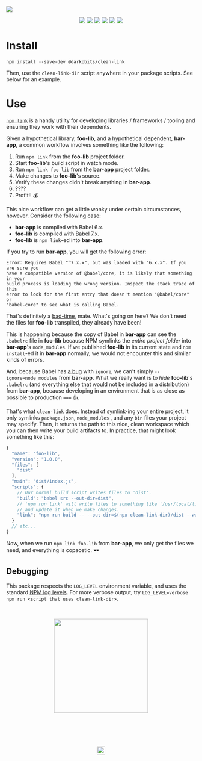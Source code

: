 <a href="#top" id="top">
  <img src="https://user-images.githubusercontent.com/441546/41494997-176796ea-70d2-11e8-85e3-14ee115fcb72.png">
</a>
<p align="center">
  <a href="https://www.npmjs.com/package/@darkobits/clean-link"><img src="https://img.shields.io/npm/v/@darkobits/clean-link.svg?style=flat-square"></a>
  <a href="https://travis-ci.org/darkobits/clean-link"><img src="https://img.shields.io/travis/darkobits/clean-link.svg?style=flat-square"></a>
  <a href="https://www.codacy.com/app/darkobits/clean-link"><img src="https://img.shields.io/codacy/coverage/0f633a69424344b49ecf5b045903f44b.svg?style=flat-square"></a>
  <a href="https://david-dm.org/darkobits/clean-link"><img src="https://img.shields.io/david/darkobits/clean-link.svg?style=flat-square"></a>
  <a href="https://github.com/conventional-changelog/standard-version"><img src="https://img.shields.io/badge/conventional%20commits-1.0.0-027dc6.svg?style=flat-square"></a>
  <a href="https://github.com/sindresorhus/xo"><img src="https://img.shields.io/badge/code_style-XO-e271a5.svg?style=flat-square"></a>
</p>

# Install

```
npm install --save-dev @darkobits/clean-link
```

Then, use the `clean-link-dir` script anywhere in your package scripts. See below for an example.

# Use

[`npm link`](https://docs.npmjs.com/cli/link) is a handy utility for developing libraries / frameworks / tooling and ensuring they work with their dependents.

Given a hypothetical library, **foo-lib**, and a hypothetical dependent, **bar-app**, a common workflow involves something like the following:

1. Run `npm link` from the **foo-lib** project folder.
2. Start **foo-lib**'s build script in watch mode.
3. Run `npm link foo-lib` from the **bar-app** project folder.
4. Make changes to **foo-lib**'s source.
5. Verify these changes didn't break anything in **bar-app**.
6. ????
6. Profit!! 💰

This nice workflow can get a little wonky under certain circumstances, however. Consider the following case:

- **bar-app** is compiled with Babel 6.x.
- **foo-lib** is compiled with Babel 7.x.
- **foo-lib** is `npm link`-ed into **bar-app**.

If you try to run **bar-app**, you will get the following error:

```
Error: Requires Babel "^7.x.x", but was loaded with "6.x.x". If you are sure you
have a compatible version of @babel/core, it is likely that something in your
build process is loading the wrong version. Inspect the stack trace of this
error to look for the first entry that doesn't mention "@babel/core" or
"babel-core" to see what is calling Babel.
```

That's definitely a [bad-time][bad-time-url], mate. What's going on here? We don't need the files for **foo-lib** transpiled, they already have been!

This is happening because the copy of Babel in **bar-app** can see the `.babelrc` file in **foo-lib** because NPM symlinks the _entire project folder_ into **bar-app**'s `node_modules`. If we published **foo-lib** in its current state and `npm install`-ed it in **bar-app** normally, we would not encounter this and similar kinds of errors.

And, because Babel has [a bug](https://github.com/babel/babel/issues/5532) with `ignore`, we can't simply `--ignore=node_modules` from **bar-app**. What we really want is to *hide* **foo-lib**'s `.babelrc` (and everything else that would not be included in a distribution) from **bar-app**, because developing in an environment that is as close as possible to production `===` 👍.

That's what `clean-link` does. Instead of symlink-ing your entire project, it only symlinks `package.json`, `node_modules` , and any `bin` files your project may specify. Then, it returns the path to this nice, clean workspace which you can then write your build artifacts to. In practice, that might look something like this:

```js
{
  "name": "foo-lib",
  "version": "1.0.0",
  "files": [
    "dist"
  ],
  "main": "dist/index.js",
  "scripts": {
    // Our normal build script writes files to 'dist'.
    "build": "babel src --out-dir=dist",
    // 'npm run link' will write files to something like '/usr/local/lib/node_modules/foo-lib/dist'
    // and update it when we make changes.
    "link": "npm run build -- --out-dir=$(npx clean-link-dir)/dist --watch"
  }
  // etc...
}
```

Now, when we run `npm link foo-lib` from **bar-app**, we only get the files we need, and everything is copacetic. 🕶

## Debugging

This package respects the `LOG_LEVEL` environment variable, and uses the standard [NPM log levels](https://github.com/npm/npmlog#loglevelprefix-message-). For more verbose output, try `LOG_LEVEL=verbose npm run <script that uses clean-link-dir>`.

<br>

<p align="center">
  <img src="https://user-images.githubusercontent.com/441546/41495073-e120a3cc-70d3-11e8-81da-35f59501cd0e.jpg" width="250">
</p>

## &nbsp;
<p align="center">
  <br>
  <img width="22" height="22" src="https://cloud.githubusercontent.com/assets/441546/25318539/db2f4cf2-2845-11e7-8e10-ef97d91cd538.png">
</p>

[bad-time-url]: http://1.images.southparkstudios.com/images/shows/south-park/clip-thumbnails/season-6/0603/south-park-s06e03c03-thumper-the-super-cool-ski-instructor-16x9.jpg?quality=1
